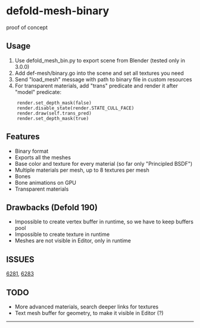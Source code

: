 # defold-mesh-binary
proof of concept

## Usage
1. Use defold_mesh_bin.py to export scene from Blender (tested only in 3.0.0)
2. Add def-mesh/binary.go into the scene and set all textures you need
3. Send "load_mesh" message with path to binary file in custom resources
4. For transparent materials, add "trans" predicate and render it after "model" predicate:
```` 
	render.set_depth_mask(false)
	render.disable_state(render.STATE_CULL_FACE)
	render.draw(self.trans_pred)
	render.set_depth_mask(true)
```` 

## Features
* Binary format
* Exports all the meshes
* Base color and texture for every material (so far only "Principled BSDF")
* Multiple materials per mesh, up to 8 textures per mesh
* Bones
* Bone animations on GPU
* Transparent materials

## Drawbacks (Defold 190)
* Impossible to create vertex buffer in runtime, so we have to keep buffers pool
* Impossible to create texture in runtime
* Meshes are not visible in Editor, only in runtime

## ISSUES
[6281](https://github.com/defold/defold/issues/6281), [6283](https://github.com/defold/defold/issues/6283)

## TODO
* More advanced materials, search deeper links for textures
* Text mesh buffer for geometry, to make it visible in Editor (?)
---